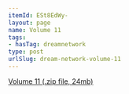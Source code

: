 ```yaml
---
itemId: ESt8EdWy-
layout: page
name: Volume 11
tags:
- hasTag: dreamnetwork
type: post
urlSlug: dream-network-volume-11
---
```

<a href="files/Volume_11.zip" download>Volume 11 (.zip file, 24mb)</a>